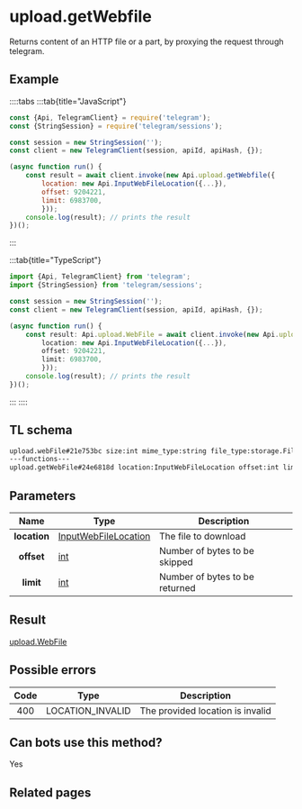 # upload.getWebfile

Returns content of an HTTP file or a part, by proxying the request through telegram.

## Example

::::tabs
:::tab{title="JavaScript"}

```js
const {Api, TelegramClient} = require('telegram');
const {StringSession} = require('telegram/sessions');

const session = new StringSession('');
const client = new TelegramClient(session, apiId, apiHash, {});

(async function run() {
    const result = await client.invoke(new Api.upload.getWebfile({
		location: new Api.InputWebFileLocation({...}),
		offset: 9204221,
		limit: 6983700,
		}));
    console.log(result); // prints the result
})();

```

:::

:::tab{title="TypeScript"}

```ts
import {Api, TelegramClient} from 'telegram';
import {StringSession} from 'telegram/sessions';

const session = new StringSession('');
const client = new TelegramClient(session, apiId, apiHash, {});

(async function run() {
    const result: Api.upload.WebFile = await client.invoke(new Api.upload.getWebfile({
		location: new Api.InputWebFileLocation({...}),
		offset: 9204221,
		limit: 6983700,
		}));
    console.log(result); // prints the result
})();

```

:::
::::

## TL schema

```txt
upload.webFile#21e753bc size:int mime_type:string file_type:storage.FileType mtime:int bytes:bytes = upload.WebFile;
---functions---
upload.getWebFile#24e6818d location:InputWebFileLocation offset:int limit:int = upload.WebFile;
```

## Parameters

|     Name     | Type                                                                        | Description                    |
| :----------: | --------------------------------------------------------------------------- | ------------------------------ |
| **location** | [InputWebFileLocation](https://core.telegram.org/type/InputWebFileLocation) | The file to download           |
|  **offset**  | [int](https://core.telegram.org/type/int)                                   | Number of bytes to be skipped  |
|  **limit**   | [int](https://core.telegram.org/type/int)                                   | Number of bytes to be returned |

## Result

[upload.WebFile](https://core.telegram.org/type/upload.WebFile)

## Possible errors

| Code | Type             | Description                      |
| :--: | ---------------- | -------------------------------- |
| 400  | LOCATION_INVALID | The provided location is invalid |

## Can bots use this method?

Yes

## Related pages
